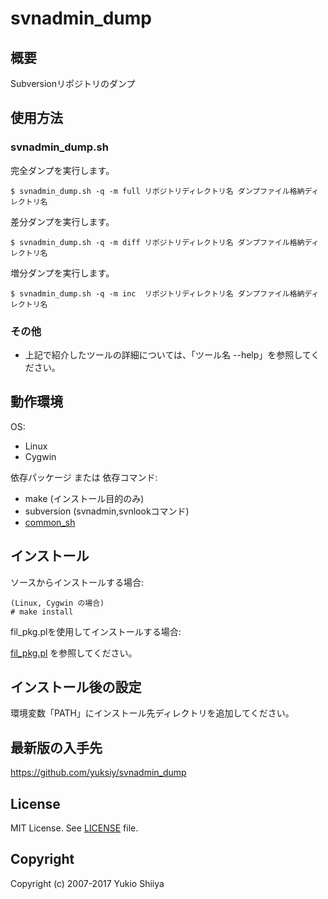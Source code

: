 # svnadmin_dump

## 概要

Subversionリポジトリのダンプ

## 使用方法

### svnadmin_dump.sh

完全ダンプを実行します。

    $ svnadmin_dump.sh -q -m full リポジトリディレクトリ名 ダンプファイル格納ディレクトリ名

差分ダンプを実行します。

    $ svnadmin_dump.sh -q -m diff リポジトリディレクトリ名 ダンプファイル格納ディレクトリ名

増分ダンプを実行します。

    $ svnadmin_dump.sh -q -m inc  リポジトリディレクトリ名 ダンプファイル格納ディレクトリ名

### その他

* 上記で紹介したツールの詳細については、「ツール名 --help」を参照してください。

## 動作環境

OS:

* Linux
* Cygwin

依存パッケージ または 依存コマンド:

* make (インストール目的のみ)
* subversion (svnadmin,svnlookコマンド)
* [common_sh](https://github.com/yuksiy/common_sh)

## インストール

ソースからインストールする場合:

    (Linux, Cygwin の場合)
    # make install

fil_pkg.plを使用してインストールする場合:

[fil_pkg.pl](https://github.com/yuksiy/fil_tools_pl/blob/master/README.md#fil_pkgpl) を参照してください。

## インストール後の設定

環境変数「PATH」にインストール先ディレクトリを追加してください。

## 最新版の入手先

<https://github.com/yuksiy/svnadmin_dump>

## License

MIT License. See [LICENSE](https://github.com/yuksiy/svnadmin_dump/blob/master/LICENSE) file.

## Copyright

Copyright (c) 2007-2017 Yukio Shiiya
